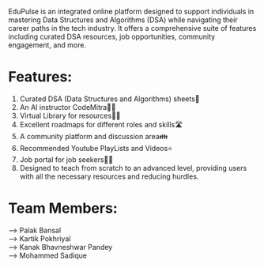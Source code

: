 EduPulse is an integrated online platform designed to support individuals in mastering Data Structures and Algorithms (DSA)
while navigating their career paths in the tech industry. It offers a comprehensive suite of features including 
curated DSA resources, job opportunities, community engagement, and more.

# Features:

1. Curated DSA (Data Structures and Algorithms) sheets💯
2. An AI instructor CodeMitra🚀🚀
3. Virtual Library for resources📗📗
4. Excellent roadmaps for different roles and skills🛣️
5. A community platform and discussion area👪
6. Recommended Youtube PlayLists and Videos⭐
7. Job portal for job seekers💫💫
8. Designed to teach from scratch to an advanced level, providing users with all the necessary resources and reducing hurdles.

# Team Members:
--> Palak Bansal <br/>
--> Kartik Pokhriyal <br/>
--> Kanak Bhavneshwar Pandey <br/>
--> Mohammed Sadique <br/>

